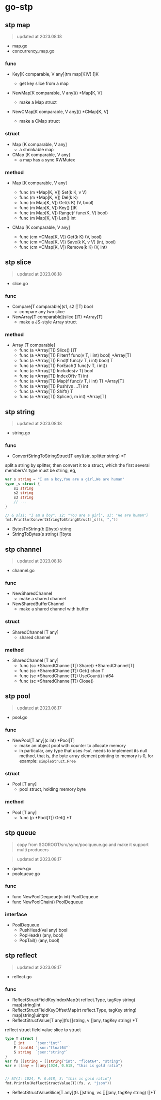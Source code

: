 # go-stp

## stp map

> updated at 2023.08.18

- map.go
- concurrency_map.go

### func

- Key\[K comparable, V any\](tm map[K]V) []K
    - get key slice from a map

- NewMap\[K comparable, V any\]() *Map[K, V]
    - make a Map struct

- NewCMap\[K comparable, V any\]() *CMap[K, V]
    - make a CMap struct

### struct

- Map [K comparable, V any]
    - a shrinkable map
- CMap [K comparable, V any]
    - a map has a sync.RWMutex

### method

- Map [K comparable, V any]
    - func (m *Map[K, V]) Set(k K, v V)
    - func (m *Map[K, V]) Del(k K)
    - func (m Map[K, V]) Get(k K) (V, bool)
    - func (m Map[K, V]) Key() []K
    - func (m Map[K, V]) Range(f func(K, V) bool)
    - func (m Map[K, V]) Len() int

- CMap [K comparable, V any]
    - func (cm *CMap[K, V]) Get(k K) (V, bool)
    - func (cm *CMap[K, V]) Save(k K, v V) (int, bool)
    - func (cm *CMap[K, V]) Remove(k K) (V, int)
    
## stp slice

> updated at 2023.08.18

- slice.go

### func

- Compare[T comparable](s1, s2 []T) bool
    - compare any two slice
- NewArray[T comparable](slice []T) *Array[T]
    - make a JS-style Array struct

### method

- Array [T comparable]
    - func (a *Array[T]) Slice() []T
    - func (a *Array[T]) Filter(f func(v T, i int) bool) *Array[T]
    - func (a *Array[T]) Find(f func(v T, i int) bool) T
    - func (a *Array[T]) ForEach(f func(v T, i int))
    - func (a *Array[T]) Includes(v T) bool
    - func (a *Array[T]) IndexOf(v T) int
    - func (a *Array[T]) Map(f func(v T, i int) T) *Array[T]
    - func (a *Array[T]) Push(vs ...T) int
    - func (a *Array[T]) Shift() T
    - func (a *Array[T]) Splice(i, m int) *Array[T]

## stp string

> updated at 2023.08.18

- string.go

### func

- ConvertStringToStringStruct[T any](str, splitter string) *T

split a string by splitter, then convert it to a struct, which the first several members's type must be string, eg,
```go
var s string = "I am a boy,You are a girl,We are human"
type _s struct {
    s1 string
    s2 string
    s3 string
    // ...
}

// &_s{s1: "I am a boy", s2: "You are a girl", s3: "We are human"}
fmt.Println(ConvertStringToStringStruct[_s](s, ","))
```

- BytesToString(b []byte) string
- StringToBytes(s string) []byte

## stp channel

> updated at 2023.08.18

- channel.go

### func

- NewSharedChannel
    - make a shared channel
- NewSharedBufferChannel
    - make a shared channel with buffer

### struct

- SharedChannel [T any]
    - shared channel

### method

- SharedChannel [T any]
    - func (sc *SharedChannel[T]) Share() *SharedChannel[T]
    - func (sc *SharedChannel[T]) Get() chan T
    - func (sc *SharedChannel[T]) UseCount() int64
    - func (sc *SharedChannel[T]) Close()

## stp pool

> updated at 2023.08.17

- pool.go

### func

- NewPool[T any](c int) *Pool[T]
    - make an object pool with counter to allocate memory
    - in particular, any type that uses `Pool` needs to implement its null method, that is, the byte array element pointing to memory is 0, for example: `simpleStruct.Free`

### struct

- Pool [T any]
    - pool struct, holding memory byte

### method

- Pool [T any]
    - func (p *Pool[T]) Get() *T

## stp queue

> copy from $GOROOT/src/sync/poolqueue.go and make it support multi producers

> updated at 2023.08.17

- queue.go
- poolqueue.go

### func

- func NewPoolDequeue(n int) PoolDequeue
- func NewPoolChain() PoolDequeue

### interface

- PoolDequeue
    - PushHead(val any) bool
    - PopHead() (any, bool)
    - PopTail() (any, bool)

## stp reflect

> updated at 2023.08.17

- reflect.go

### func

- ReflectStructFieldKeyIndexMap(rt reflect.Type, tagKey string) map[string]int
- ReflectStructFieldKeyOffsetMap(rt reflect.Type, tagKey string) map[string]uintptr
- ReflectStructValue[T any](fs []string, v []any, tagKey string) *T

reflect struct field value slice to struct

```go
type T struct {
    I int     `json:"int"`
    F float64 `json:"float64"`
    S string  `json:"string"`
}
var fs []string = []string{"int", "float64", "string"}
var v []any = []any{1024, 0.618, "this is gold ratio"}


// &T{I: 1024, F: 0.618, S: "this is gold ratio"}
fmt.Println(ReflectStructValue[T](fs, v, "json"))
```
- ReflectStructValueSlice[T any](fs []string, vs [][]any, tagKey string) []*T
